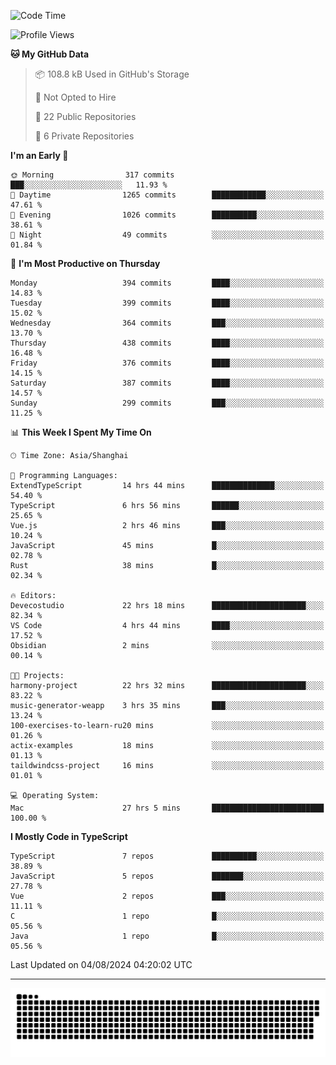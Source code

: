 <!--
<picture>
  <source
    srcset="https://github-readme-stats.vercel.app/api?username=kevinxft&show_icons=true&theme=dark"
    media="(prefers-color-scheme: dark)"
  />
  <source
    srcset="https://github-readme-stats.vercel.app/api?username=kevinxft&show_icons=true"
    media="(prefers-color-scheme: light), (prefers-color-scheme: no-preference)"
  />
  <img src="https://github-readme-stats.vercel.app/api?username=kevinxft&show_icons=true" />
</picture>
-->

<!--START_SECTION:waka-->
![Code Time](http://img.shields.io/badge/Code%20Time-2%2C418%20hrs%2051%20mins-blue)

![Profile Views](http://img.shields.io/badge/Profile%20Views-43-blue)

**🐱 My GitHub Data** 

> 📦 108.8 kB Used in GitHub's Storage 
 > 
> 🚫 Not Opted to Hire
 > 
> 📜 22 Public Repositories 
 > 
> 🔑 6 Private Repositories 
 > 
**I'm an Early 🐤** 

```text
🌞 Morning                317 commits         ███░░░░░░░░░░░░░░░░░░░░░░   11.93 % 
🌆 Daytime                1265 commits        ████████████░░░░░░░░░░░░░   47.61 % 
🌃 Evening                1026 commits        ██████████░░░░░░░░░░░░░░░   38.61 % 
🌙 Night                  49 commits          ░░░░░░░░░░░░░░░░░░░░░░░░░   01.84 % 
```
📅 **I'm Most Productive on Thursday** 

```text
Monday                   394 commits         ████░░░░░░░░░░░░░░░░░░░░░   14.83 % 
Tuesday                  399 commits         ████░░░░░░░░░░░░░░░░░░░░░   15.02 % 
Wednesday                364 commits         ███░░░░░░░░░░░░░░░░░░░░░░   13.70 % 
Thursday                 438 commits         ████░░░░░░░░░░░░░░░░░░░░░   16.48 % 
Friday                   376 commits         ████░░░░░░░░░░░░░░░░░░░░░   14.15 % 
Saturday                 387 commits         ████░░░░░░░░░░░░░░░░░░░░░   14.57 % 
Sunday                   299 commits         ███░░░░░░░░░░░░░░░░░░░░░░   11.25 % 
```


📊 **This Week I Spent My Time On** 

```text
🕑︎ Time Zone: Asia/Shanghai

💬 Programming Languages: 
ExtendTypeScript         14 hrs 44 mins      ██████████████░░░░░░░░░░░   54.40 % 
TypeScript               6 hrs 56 mins       ██████░░░░░░░░░░░░░░░░░░░   25.65 % 
Vue.js                   2 hrs 46 mins       ███░░░░░░░░░░░░░░░░░░░░░░   10.24 % 
JavaScript               45 mins             █░░░░░░░░░░░░░░░░░░░░░░░░   02.78 % 
Rust                     38 mins             █░░░░░░░░░░░░░░░░░░░░░░░░   02.34 % 

🔥 Editors: 
Devecostudio             22 hrs 18 mins      █████████████████████░░░░   82.34 % 
VS Code                  4 hrs 44 mins       ████░░░░░░░░░░░░░░░░░░░░░   17.52 % 
Obsidian                 2 mins              ░░░░░░░░░░░░░░░░░░░░░░░░░   00.14 % 

🐱‍💻 Projects: 
harmony-project          22 hrs 32 mins      █████████████████████░░░░   83.22 % 
music-generator-weapp    3 hrs 35 mins       ███░░░░░░░░░░░░░░░░░░░░░░   13.24 % 
100-exercises-to-learn-ru20 mins             ░░░░░░░░░░░░░░░░░░░░░░░░░   01.26 % 
actix-examples           18 mins             ░░░░░░░░░░░░░░░░░░░░░░░░░   01.13 % 
taildwindcss-project     16 mins             ░░░░░░░░░░░░░░░░░░░░░░░░░   01.01 % 

💻 Operating System: 
Mac                      27 hrs 5 mins       █████████████████████████   100.00 % 
```

**I Mostly Code in TypeScript** 

```text
TypeScript               7 repos             ██████████░░░░░░░░░░░░░░░   38.89 % 
JavaScript               5 repos             ███████░░░░░░░░░░░░░░░░░░   27.78 % 
Vue                      2 repos             ███░░░░░░░░░░░░░░░░░░░░░░   11.11 % 
C                        1 repo              █░░░░░░░░░░░░░░░░░░░░░░░░   05.56 % 
Java                     1 repo              █░░░░░░░░░░░░░░░░░░░░░░░░   05.56 % 
```




 Last Updated on 04/08/2024 04:20:02 UTC
<!--END_SECTION:waka-->

---

<picture>
  <source media="(prefers-color-scheme: dark)" srcset="https://raw.githubusercontent.com/kevinxft/kevinxft/output/github-contribution-grid-snake-dark.svg">
  <source media="(prefers-color-scheme: light)" srcset="https://raw.githubusercontent.com/kevinxft/kevinxft/output/github-contribution-grid-snake.svg">
  <img alt="github contribution grid snake animation" src="https://raw.githubusercontent.com/kevinxft/kevinxft/output/github-contribution-grid-snake.svg">
</picture>